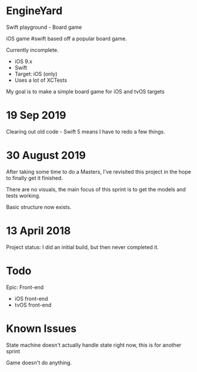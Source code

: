 # EngineYard
Swift playground - Board game

iOS game #swift based off a popular board game.

Currently incomplete.

* iOS 9.x
* Swift
* Target: iOS (only)
* Uses a lot of XCTests

My goal is to make a simple board game for iOS and tvOS targets

# 19 Sep 2019

Clearing out old code - Swift 5 means I have to redo a few things.  

# 30 August 2019

After taking some time to do a Masters, I've revisited this project in the hope to finally get it finished.

There are no visuals, the main focus of this sprint is to get the models and tests working.

Basic structure now exists.

# 13 April 2018

Project status: I did an initial build, but then never completed it.

# Todo

Epic: Front-end
* iOS front-end
* tvOS front-end

# Known Issues

State machine doesn't actually handle state right now, this is for another sprint

Game doesn't do anything.
